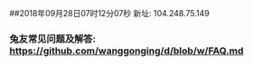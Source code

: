 ##2018年09月28日07时12分07秒 新址: 104.248.75.149
### 兔友常见问题及解答: https://github.com/wanggonging/d/blob/w/FAQ.md
